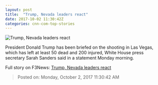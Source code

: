 ```yaml
---
layout: post
title:  "Trump, Nevada leaders react"
date: 2017-10-02 11:30:42Z
categories: cnn-com-top-stories
---
```


![Trump, Nevada leaders react](http://i2.cdn.cnn.com/cnnnext/dam/assets/171002095001-17-las-vegas-incident-1002-super-tease.jpg)

President Donald Trump has been briefed on the shooting in Las Vegas, which has left at least 50 dead and 200 injured, White House press secretary Sarah Sanders said in a statement Monday morning.


Full story on F3News: [Trump, Nevada leaders react](http://www.f3nws.com/n/bXK4AC)

> Posted on: Monday, October 2, 2017 11:30:42 AM
